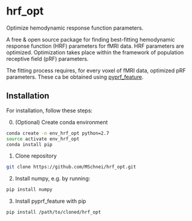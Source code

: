 # hrf_opt
Optimize hemodynamic response function parameters.

A free & open source package for finding best-fitting hemodynamic response function (HRF) parameters for fMRI data.
HRF parameters are optimized. Optimization takes place within the framework of population receptive field (pRF) parameters.

The fitting process requires, for every voxel of fMRI data, optimized pRF parameters. These ca be obtained using [pyprf_feature](https://github.com/MSchnei/pyprf_feature).

## Installation

For installation, follow these steps:

0. (Optional) Create conda environment
```bash
conda create -n env_hrf_opt python=2.7
source activate env_hrf_opt
conda install pip
```

1. Clone repository
```bash
git clone https://github.com/MSchnei/hrf_opt.git
```

2. Install numpy, e.g. by running:
```bash
pip install numpy
```

3. Install pyprf_feature with pip
```bash
pip install /path/to/cloned/hrf_opt
```
